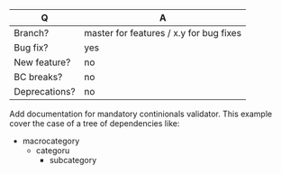 | Q             | A
| ------------- | ---
| Branch?       | master for features / x.y for bug fixes <!-- see below -->
| Bug fix?      | yes
| New feature?  | no
| BC breaks?    | no
| Deprecations? | no

Add documentation for mandatory continionals validator. This example cover the case of a tree of dependencies like:

 - macrocategory
   - categoru
     - subcategory
